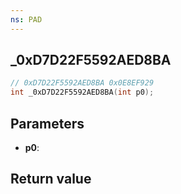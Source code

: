 ```yaml
---
ns: PAD
---
```

## _0xD7D22F5592AED8BA

```c
// 0xD7D22F5592AED8BA 0x0E8EF929
int _0xD7D22F5592AED8BA(int p0);
```


## Parameters
* **p0**: 

## Return value
